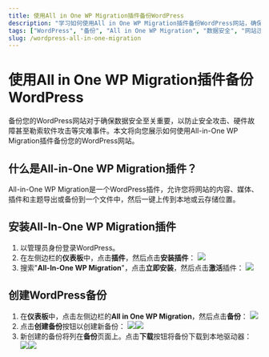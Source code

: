 ```yaml
---
title: 使用All in One WP Migration插件备份WordPress
description: "学习如何使用All in One WP Migration插件备份WordPress网站，确保数据安全，防止安全攻击、硬件故障或勒索软件攻击造成的损失。"
tags: ["WordPress", "备份", "All in One WP Migration", "数据安全", "网站迁移", "WordPress插件"]
slug: /wordpress-all-in-one-migration
---
```


<!--原始链接，不能删除这句话 https://hosting.com/hosting/platforms/wordpress-hosting/managed-wordpress-hosting/-->

# 使用All in One WP Migration插件备份WordPress

备份您的WordPress网站对于确保数据安全至关重要，以防止安全攻击、硬件故障甚至勒索软件攻击等灾难事件。本文将向您展示如何使用All-in-One WP Migration插件备份您的WordPress网站。

## 什么是All-in-One WP Migration插件？

All-in-One WP Migration是一个WordPress插件，允许您将网站的内容、媒体、插件和主题导出或备份到一个文件中，然后一键上传到本地或云存储位置。

## 安装All-In-One WP Migration插件

1. 以管理员身份登录WordPress。
2. 在左侧边栏的**仪表板**中，点击**插件**，然后点击**安装插件**：
    ![](https://static.hosting.com/kb/kb_wp_addnew_wpbackup_plugin.png)
3. 搜索"**All-In-One WP Migration**"，点击**立即安装**，然后点击**激活**插件：
    ![](https://static.hosting.com/kb/kb_wp_allinonewpmigrationplugin.png)

## 创建WordPress备份

1. 在**仪表板**中，点击左侧边栏的**All in One WP Migration**，然后点击**备份**：
    ![](https://static.hosting.com/kb/kb_wp_allinonewpmigration_setting.png)
2. 点击**创建备份**按钮以创建新备份：
    ![](https://static.hosting.com/kb/kb_wp_createbackup.png)![](https://static.hosting.com/kb/kb_wp_exportfiles__backup.png)
3. 新创建的备份将列在**备份**页面上。点击**下载**按钮将备份下载到本地驱动器：
    ![](https://static.hosting.com/kb/kb_wp_download_backup.png)![](https://static.hosting.com/kb/kb_wp_downloading_backup_inprogress.png)
